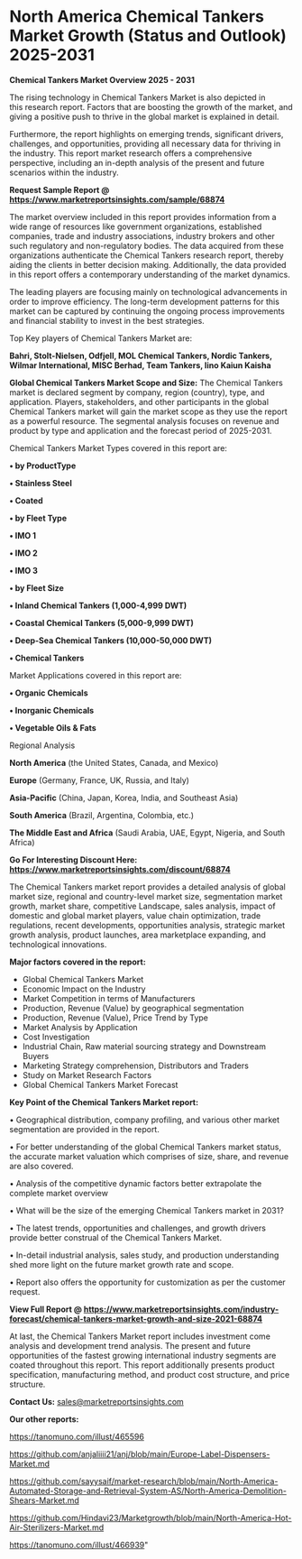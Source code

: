 # North America Chemical Tankers Market Growth (Status and Outlook) 2025-2031

<Strong> Chemical Tankers Market Overview 2025 - 2031</strong>

The rising technology in Chemical Tankers Market is also depicted in this research report. Factors that are boosting the growth of the market, and giving a positive push to thrive in the global market is explained in detail.

Furthermore, the report highlights on emerging trends, significant drivers, challenges, and opportunities, providing all necessary data for thriving in the industry. This report market research offers a comprehensive perspective, including an in-depth analysis of the present and future scenarios within the industry.

<strong>Request Sample Report @ <a href=https://www.marketreportsinsights.com/sample/68874>https://www.marketreportsinsights.com/sample/68874</a></strong>

The market overview included in this report provides information from a wide range of resources like government organizations, established companies, trade and industry associations, industry brokers and other such regulatory and non-regulatory bodies. The data acquired from these organizations authenticate the Chemical Tankers research report, thereby aiding the clients in better decision making. Additionally, the data provided in this report offers a contemporary understanding of the market dynamics.

The leading players are focusing mainly on technological advancements in order to improve efficiency. The long-term development patterns for this market can be captured by continuing the ongoing process improvements and financial stability to invest in the best strategies.

Top Key players of Chemical Tankers Market are:

<strong>Bahri, Stolt-Nielsen, Odfjell, MOL Chemical Tankers, Nordic Tankers, Wilmar International, MISC Berhad, Team Tankers, Iino Kaiun Kaisha</strong>

<strong><b>Global Chemical Tankers Market Scope and Size:</b></strong>
The Chemical Tankers market is declared segment by company, region (country), type, and application. Players, stakeholders, and other participants in the global Chemical Tankers market will gain the market scope as they use the report as a powerful resource. The segmental analysis focuses on revenue and product by type and application and the forecast period of 2025-2031.

Chemical Tankers Market Types covered in this report are:

<strong>• by ProductType

• Stainless Steel

• Coated

• by Fleet Type

• IMO 1

• IMO 2

• IMO 3

• by Fleet Size

• Inland Chemical Tankers (1,000-4,999 DWT)

• Coastal Chemical Tankers (5,000-9,999 DWT)

• Deep-Sea Chemical Tankers (10,000-50,000 DWT)

• Chemical Tankers</strong>

Market Applications covered in this report are:

<strong>• Organic Chemicals

• Inorganic Chemicals

• Vegetable Oils & Fats</strong> 

Regional Analysis

<strong>North America</strong> (the United States, Canada, and Mexico)

<strong>Europe</strong> (Germany, France, UK, Russia, and Italy)

<strong>Asia-Pacific</strong> (China, Japan, Korea, India, and Southeast Asia)

<strong>South America</strong> (Brazil, Argentina, Colombia, etc.)

<strong>The Middle East and Africa</strong> (Saudi Arabia, UAE, Egypt, Nigeria, and South Africa)

<strong>Go For Interesting Discount Here: <a href=https://www.marketreportsinsights.com/discount/68874>https://www.marketreportsinsights.com/discount/68874</a></strong>

The Chemical Tankers market report provides a detailed analysis of global market size, regional and country-level market size, segmentation market growth, market share, competitive Landscape, sales analysis, impact of domestic and global market players, value chain optimization, trade regulations, recent developments, opportunities analysis, strategic market growth analysis, product launches, area marketplace expanding, and technological innovations.

<strong><b>Major factors covered in the report:</b></strong>
<ul>
  <li>Global Chemical Tankers Market </li>
  <li>Economic Impact on the Industry</li>
  <li>Market Competition in terms of Manufacturers</li>
  <li>Production, Revenue (Value) by geographical segmentation</li>
  <li>Production, Revenue (Value), Price Trend by Type</li>
  <li>Market Analysis by Application</li>
  <li>Cost Investigation</li>
  <li>Industrial Chain, Raw material sourcing strategy and Downstream Buyers</li>
  <li>Marketing Strategy comprehension, Distributors and Traders</li>
  <li>Study on Market Research Factors</li>
  <li>Global Chemical Tankers Market Forecast</li>
</ul>

<strong><b>Key Point of the Chemical Tankers Market report:</b></strong>

• Geographical distribution, company profiling, and various other market segmentation are provided in the report.

• For better understanding of the global Chemical Tankers market status, the accurate market valuation which comprises of size, share, and revenue are also covered.

• Analysis of the competitive dynamic factors better extrapolate the complete market overview

• What will be the size of the emerging Chemical Tankers market in 2031?

• The latest trends, opportunities and challenges, and growth drivers provide better construal of the Chemical Tankers Market.

• In-detail industrial analysis, sales study, and production understanding shed more light on the future market growth rate and scope.

• Report also offers the opportunity for customization as per the customer request.

<strong><b>View Full Report @ <a href=https://www.marketreportsinsights.com/industry-forecast/chemical-tankers-market-growth-and-size-2021-68874>https://www.marketreportsinsights.com/industry-forecast/chemical-tankers-market-growth-and-size-2021-68874</a></b></strong>


At last, the Chemical Tankers Market report includes investment come analysis and development trend analysis. The present and future opportunities of the fastest growing international industry segments are coated throughout this report. This report additionally presents product specification, manufacturing method, and product cost structure, and price structure.

<strong>Contact Us:</strong>
sales@marketreportsinsights.com

<strong>Our other reports:</strong>

<a href=https://tanomuno.com/illust/465596>https://tanomuno.com/illust/465596</a>

<a href=https://github.com/anjaliiii21/anj/blob/main/Europe-Label-Dispensers-Market.md>https://github.com/anjaliiii21/anj/blob/main/Europe-Label-Dispensers-Market.md</a>

<a href=https://github.com/sayysaif/market-research/blob/main/North-America-Automated-Storage-and-Retrieval-System-AS/North-America-Demolition-Shears-Market.md>https://github.com/sayysaif/market-research/blob/main/North-America-Automated-Storage-and-Retrieval-System-AS/North-America-Demolition-Shears-Market.md</a>

<a href=https://github.com/Hindavi23/Marketgrowth/blob/main/North-America-Hot-Air-Sterilizers-Market.md>https://github.com/Hindavi23/Marketgrowth/blob/main/North-America-Hot-Air-Sterilizers-Market.md</a>

<a href=https://tanomuno.com/illust/466939>https://tanomuno.com/illust/466939</a>"

